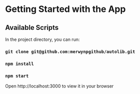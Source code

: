 # Getting Started with the App

## Available Scripts

In the project directory, you can run:

### `git clone git@github.com:merwynpgithub/autolib.git`
### `npm install`
### `npm start`

Open http://localhost:3000 to view it in your browser

